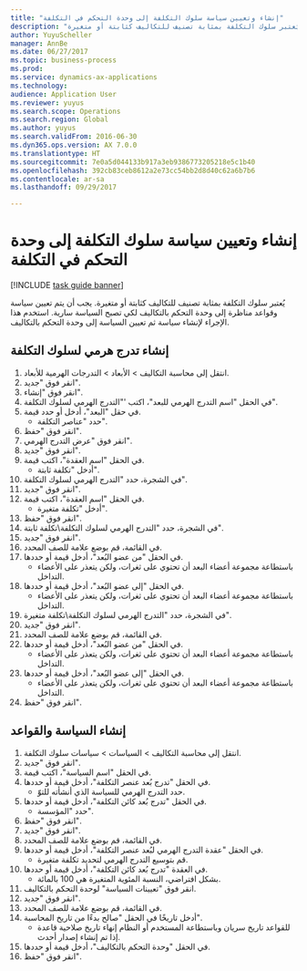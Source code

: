 ```yaml
--- 
title: "إنشاء وتعيين سياسة سلوك التكلفة إلى وحدة التحكم في التكلفة"
description: "يُعتبر سلوك التكلفة بمثابة تصنيف للتكاليف كثابتة أو متغيرة."
author: YuyuScheller
manager: AnnBe
ms.date: 06/27/2017
ms.topic: business-process
ms.prod: 
ms.service: dynamics-ax-applications
ms.technology: 
audience: Application User
ms.reviewer: yuyus
ms.search.scope: Operations
ms.search.region: Global
ms.author: yuyus
ms.search.validFrom: 2016-06-30
ms.dyn365.ops.version: AX 7.0.0
ms.translationtype: HT
ms.sourcegitcommit: 7e0a5d044133b917a3eb9386773205218e5c1b40
ms.openlocfilehash: 392cb83ceb8612a2e73cc54bb2d8d40c62a6b7b6
ms.contentlocale: ar-sa
ms.lasthandoff: 09/29/2017

---
```

# <a name="create-and-assign-a-cost-behavior-policy-to-a-cost-control-unit"></a>إنشاء وتعيين سياسة سلوك التكلفة إلى وحدة التحكم في التكلفة

[!INCLUDE [task guide banner](../../includes/task-guide-banner.md)]

يُعتبر سلوك التكلفة بمثابة تصنيف للتكاليف كثابتة أو متغيرة. يجب أن يتم تعيين سياسة وقواعد مناظرة إلى وحدة التحكم بالتكاليف لكي تصبح السياسة سارية. استخدم هذا الإجراء لإنشاء سياسة ثم تعيين السياسة إلى وحدة التحكم بالتكاليف.


## <a name="create-a-cost-behavior-hierarchy"></a>إنشاء تدرج هرمي لسلوك التكلفة
1. انتقل إلى محاسبة التكاليف > الأبعاد > التدرجات الهرمية للأبعاد‬.
2. انقر فوق "جديد".
3. انقر فوق "إنشاء".
4. في الحقل "اسم التدرج الهرمي للبعد"، اكتب '"التدرج الهرمي لسلوك التكلفة".
5. في حقل "البعد"، أدخل أو حدد قيمة.
    * حدد "عناصر التكلفة".  
6. انقر فوق "حفظ".
7. انقر فوق "عرض التدرج الهرمي".
8. انقر فوق "جديد".
9. في الحقل "اسم العقدة"، اكتب قيمة.
    * أدخل "تكلفة ثابتة".  
10. في الشجرة، حدد "التدرج الهرمي لسلوك التكلفة".
11. انقر فوق "جديد".
12. في الحقل "اسم العقدة"، اكتب قيمة.
    * أدخل "تكلفة متغيرة".  
13. انقر فوق "حفظ".
14. في الشجرة، حدد "التدرج الهرمي لسلوك التكلفة\تكلفة ثابتة".
15. انقر فوق "جديد".
16. في القائمة، قم بوضع علامة للصف المحدد.
17. في الحقل "من عضو البُعد‬"، أدخل قيمة أو حددها.
    * باستطاعة مجموعة أعضاء البعد أن تحتوي على ثغرات، ولكن يتعذر على الأعضاء التداخل.  
18. في الحقل "إلى عضو البُعد‬"، أدخل قيمة أو حددها.
    * باستطاعة مجموعة أعضاء البعد أن تحتوي على ثغرات، ولكن يتعذر على الأعضاء التداخل.  
19. في الشجرة، حدد "التدرج الهرمي لسلوك التكلفة\تكلفة متغيرة".
20. انقر فوق "جديد".
21. في القائمة، قم بوضع علامة للصف المحدد.
22. في الحقل "من عضو البُعد‬"، أدخل قيمة أو حددها.
    * باستطاعة مجموعة أعضاء البعد أن تحتوي على ثغرات، ولكن يتعذر على الأعضاء التداخل.  
23. في الحقل "إلى عضو البُعد‬"، أدخل قيمة أو حددها.
    * باستطاعة مجموعة أعضاء البعد أن تحتوي على ثغرات، ولكن يتعذر على الأعضاء التداخل.  
24. انقر فوق "حفظ".

## <a name="create-the-policy-and-rules"></a>إنشاء السياسة والقواعد
1. انتقل إلى محاسبة التكاليف > السياسات > سياسات سلوك التكلفة‬.
2. انقر فوق "جديد".
3. في الحقل "اسم السياسة"، اكتب قيمة.
4. في الحقل "تدرج بُعد عنصر التكلفة‬‬"، أدخل قيمة أو حددها.
    * حدد التدرج الهرمي للسياسة الذي أنشأته للتوّ.  
5. في الحقل "تدرج بُعد كائن التكلفة‬‬"، أدخل قيمة أو حددها.
    * حدد "المؤسسة".  
6. انقر فوق "حفظ".
7. انقر فوق "جديد".
8. في القائمة، قم بوضع علامة للصف المحدد.
9. في الحقل "عقدة التدرج الهرمي لبُعد عنصر التكلفة‬‬‬"، أدخل قيمة أو حددها.
    * قم بتوسيع التدرج الهرمي لتحديد تكلفة متغيرة.  
10. في العقدة "تدرج بُعد كائن التكلفة‬‬"، أدخل قيمة أو حددها.
    * بشكل افتراضي، النسبة المئوية المتغيرة هي 100 بالمائة.  
11. انقر فوق "تعيينات السياسة" لوحدة التحكم بالتكاليف.
12. انقر فوق "جديد".
13. في القائمة، قم بوضع علامة للصف المحدد.
14. أدخل تاريخًا في الحقل "صالح بدءًا من تاريخ المحاسبة‬‬".
    * للقواعد تاريخ سريان وباستطاعة المستخدم أو النظام إنهاء تاريخ صلاحية قاعدة إذا تم إنشاء إصدار أحدث.  
15. في الحقل "وحدة التحكم بالتكاليف‬"، أدخل قيمة أو حددها.
16. انقر فوق "حفظ".


